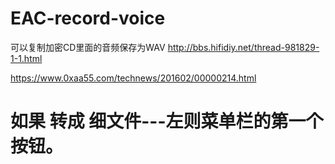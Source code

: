 # EAC-record-voice

可以复制加密CD里面的音频保存为WAV
http://bbs.hifidiy.net/thread-981829-1-1.html


https://www.0xaa55.com/technews/201602/00000214.html



# 如果 转成 细文件---左则菜单栏的第一个按钮。
